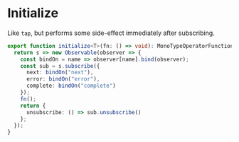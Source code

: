 # Initialize

Like `tap`, but performs some side-effect immediately after subscribing.

```TypeScript
export function initialize<T>(fn: () => void): MonoTypeOperatorFunction<T> {
  return s => new Observable(observer => {
    const bindOn = name => observer[name].bind(observer);
    const sub = s.subscribe({
      next: bindOn("next"),
      error: bindOn("error"),
      complete: bindOn("complete")
    });
    fn();
    return {
      unsubscribe: () => sub.unsubscribe()
    };
  });
}
```
